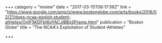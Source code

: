+++
category = "review"
date = "2017-03-15T06:17:56Z"
link = "https://www.google.com/amp/s/www.bostonglobe.com/arts/books/2016/02/21/does-ncaa-exploit-student-athletes/OnIF5KDFbt6oYACJlBBsSP/amp.html"
publication = "Boston Globe"
title = "The NCAA's Exploitation of Student-Athletes"

+++
